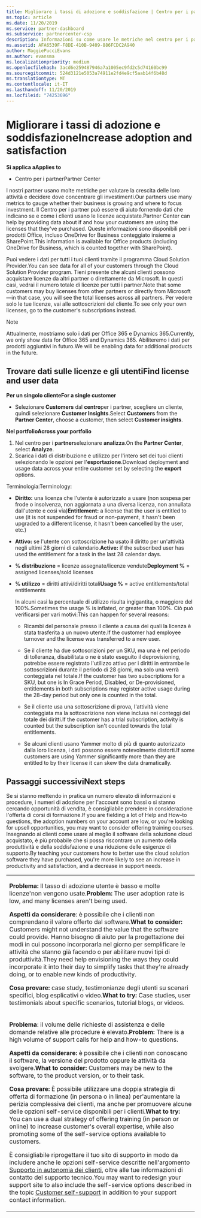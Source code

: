 ```yaml
---
title: Migliorare i tassi di adozione e soddisfazione | Centro per i partner
ms.topic: article
ms.date: 11/20/2019
ms.service: partner-dashboard
ms.subservice: partnercenter-csp
description: Informazioni su come usare le metriche nel centro per i partner per verificare se l'azienda sta crescendo, in che modo i clienti usano le proprie licenze e dove concentrarsi sull'investimento.
ms.assetid: AFA6539F-F8DE-410B-9409-886FCDC2A940
author: MaggiePucciEvans
ms.author: evansma
ms.localizationpriority: medium
ms.openlocfilehash: 3acd6e259487946a7a1005ec9fd2c5d74160bc99
ms.sourcegitcommit: 524d3121e5053a74911e2fd4e9cf5aab14f6b48d
ms.translationtype: MT
ms.contentlocale: it-IT
ms.lasthandoff: 11/20/2019
ms.locfileid: "74253696"
---
```

# <a name="increase-adoption-and-satisfaction"></a><span data-ttu-id="2e8bd-103">Migliorare i tassi di adozione e soddisfazione</span><span class="sxs-lookup"><span data-stu-id="2e8bd-103">Increase adoption and satisfaction</span></span>

<span data-ttu-id="2e8bd-104">**Si applica a**</span><span class="sxs-lookup"><span data-stu-id="2e8bd-104">**Applies to**</span></span>

-  <span data-ttu-id="2e8bd-105">Centro per i partner</span><span class="sxs-lookup"><span data-stu-id="2e8bd-105">Partner Center</span></span>

<span data-ttu-id="2e8bd-106">I nostri partner usano molte metriche per valutare la crescita delle loro attività e decidere dove concentrare gli investimenti.</span><span class="sxs-lookup"><span data-stu-id="2e8bd-106">Our partners use many metrics to gauge whether their business is growing and where to focus investment.</span></span> <span data-ttu-id="2e8bd-107">Il Centro per i partner può essere di aiuto fornendo dati che indicano se e come i clienti usano le licenze acquistate.</span><span class="sxs-lookup"><span data-stu-id="2e8bd-107">Partner Center can help by providing data about if and how your customers are using the licenses that they've purchased.</span></span> <span data-ttu-id="2e8bd-108">Queste informazioni sono disponibili per i prodotti Office, incluso OneDrive for Business conteggiato insieme a SharePoint.</span><span class="sxs-lookup"><span data-stu-id="2e8bd-108">This information is available for Office products (including OneDrive for Business, which is counted together with SharePoint).</span></span>

<span data-ttu-id="2e8bd-109">Puoi vedere i dati per tutti i tuoi clienti tramite il programma Cloud Solution Provider.</span><span class="sxs-lookup"><span data-stu-id="2e8bd-109">You can see data for all of your customers through the Cloud Solution Provider program.</span></span> <span data-ttu-id="2e8bd-110">Tieni presente che alcuni clienti possono acquistare licenze da altri partner o direttamente da Microsoft. In questi casi, vedrai il numero totale di licenze per tutti i partner.</span><span class="sxs-lookup"><span data-stu-id="2e8bd-110">Note that some customers may buy licenses from other partners or directly from Microsoft—in that case, you will see the total licenses across all partners.</span></span> <span data-ttu-id="2e8bd-111">Per vedere solo le tue licenze, vai alle sottoscrizioni del cliente.</span><span class="sxs-lookup"><span data-stu-id="2e8bd-111">To see only your own licenses, go to the customer's subscriptions instead.</span></span>

> [!NOTE]  
>  <span data-ttu-id="2e8bd-112">Attualmente, mostriamo solo i dati per Office 365 e Dynamics 365.</span><span class="sxs-lookup"><span data-stu-id="2e8bd-112">Currently, we only show data for Office 365 and Dynamics 365.</span></span> <span data-ttu-id="2e8bd-113">Abiliteremo i dati per prodotti aggiuntivi in futuro.</span><span class="sxs-lookup"><span data-stu-id="2e8bd-113">We will be enabling data for additional products in the future.</span></span>

## <a name="find-license-and-user-data"></a><span data-ttu-id="2e8bd-114">Trovare dati sulle licenze e gli utenti</span><span class="sxs-lookup"><span data-stu-id="2e8bd-114">Find license and user data</span></span>


<span data-ttu-id="2e8bd-115">**Per un singolo cliente**</span><span class="sxs-lookup"><span data-stu-id="2e8bd-115">**For a single customer**</span></span>

-   <span data-ttu-id="2e8bd-116">Selezionare **Customers** dal **centro**per i partner, scegliere un cliente, quindi selezionare **Customer Insights**.</span><span class="sxs-lookup"><span data-stu-id="2e8bd-116">Select **Customers** from the **Partner Center**, choose a customer, then select **Customer insights**.</span></span>

<span data-ttu-id="2e8bd-117">**Nel portfolio**</span><span class="sxs-lookup"><span data-stu-id="2e8bd-117">**Across your portfolio**</span></span>

1.  <span data-ttu-id="2e8bd-118">Nel centro per i **partner**selezionare **analizza**.</span><span class="sxs-lookup"><span data-stu-id="2e8bd-118">On the **Partner Center**, select **Analyze**.</span></span>
2.  <span data-ttu-id="2e8bd-119">Scarica i dati di distribuzione e utilizzo per l'intero set dei tuoi clienti selezionando le opzioni per l'**esportazione**.</span><span class="sxs-lookup"><span data-stu-id="2e8bd-119">Download deployment and usage data across your entire customer set by selecting the **export** options.</span></span>

<span data-ttu-id="2e8bd-120">Terminologia:</span><span class="sxs-lookup"><span data-stu-id="2e8bd-120">Terminology:</span></span>

-   <span data-ttu-id="2e8bd-121">**Diritto:** una licenza che l'utente è autorizzato a usare (non sospesa per frode o insolvenza, non aggiornata a una diversa licenza, non annullata dall'utente e così via)</span><span class="sxs-lookup"><span data-stu-id="2e8bd-121">**Entitlement:** a license that the user is entitled to use (it is not suspended for fraud or non-payment, it hasn't been upgraded to a different license, it hasn't been cancelled by the user, etc.)</span></span>

-   <span data-ttu-id="2e8bd-122">**Attivo:** se l'utente con sottoscrizione ha usato il diritto per un'attività negli ultimi 28 giorni di calendario.</span><span class="sxs-lookup"><span data-stu-id="2e8bd-122">**Active:** if the subscribed user has used the entitlement for a task in the last 28 calendar days.</span></span>

-   <span data-ttu-id="2e8bd-123">**% distribuzione** = licenze assegnate/licenze vendute</span><span class="sxs-lookup"><span data-stu-id="2e8bd-123">**Deployment %** = assigned licenses/sold licenses</span></span>

-   <span data-ttu-id="2e8bd-124">**% utilizzo** = diritti attivi/diritti totali</span><span class="sxs-lookup"><span data-stu-id="2e8bd-124">**Usage %** = active entitlements/total entitlements</span></span>

    <span data-ttu-id="2e8bd-125">In alcuni casi la percentuale di utilizzo risulta ingigantita, o maggiore del 100%.</span><span class="sxs-lookup"><span data-stu-id="2e8bd-125">Sometimes the usage % is inflated, or greater than 100%.</span></span> <span data-ttu-id="2e8bd-126">Ciò può verificarsi per vari motivi:</span><span class="sxs-lookup"><span data-stu-id="2e8bd-126">This can happen for several reasons:</span></span>

    -   <span data-ttu-id="2e8bd-127">Ricambi del personale presso il cliente a causa dei quali la licenza è stata trasferita a un nuovo utente.</span><span class="sxs-lookup"><span data-stu-id="2e8bd-127">If the customer had employee turnover and the license was transferred to a new user.</span></span>

    -   <span data-ttu-id="2e8bd-128">Se il cliente ha due sottoscrizioni per un SKU, ma una è nel periodo di tolleranza, disabilitata o ne è stato eseguito il deprovisioning, potrebbe essere registrato l'utilizzo attivo per i diritti in entrambe le sottoscrizioni durante il periodo di 28 giorni, ma solo una verrà conteggiata nel totale.</span><span class="sxs-lookup"><span data-stu-id="2e8bd-128">If the customer has two subscriptions for a SKU, but one is In Grace Period, Disabled, or De-provisioned, entitlements in both subscriptions may register active usage during the 28-day period but only one is counted in the total.</span></span>

    -   <span data-ttu-id="2e8bd-129">Se il cliente usa una sottoscrizione di prova, l'attività viene conteggiata ma la sottoscrizione non viene inclusa nei conteggi del totale dei diritti.</span><span class="sxs-lookup"><span data-stu-id="2e8bd-129">If the customer has a trial subscription, activity is counted but the subscription isn't counted towards the total entitlements.</span></span>

    -   <span data-ttu-id="2e8bd-130">Se alcuni clienti usano Yammer molto di più di quanto autorizzato dalla loro licenza, i dati possono essere notevolmente distorti.</span><span class="sxs-lookup"><span data-stu-id="2e8bd-130">If some customers are using Yammer significantly more than they are entitled to by their license it can skew the data dramatically.</span></span>

## <a name="next-steps"></a><span data-ttu-id="2e8bd-131">Passaggi successivi</span><span class="sxs-lookup"><span data-stu-id="2e8bd-131">Next steps</span></span>


<span data-ttu-id="2e8bd-132">Se si stanno mettendo in pratica un numero elevato di informazioni e procedure, i numeri di adozione per l'account sono bassi o si stanno cercando opportunità di vendita, è consigliabile prendere in considerazione l'offerta di corsi di formazione.</span><span class="sxs-lookup"><span data-stu-id="2e8bd-132">If you are fielding a lot of Help and How-to questions, the adoption numbers on your account are low, or you're looking for upsell opportunities, you may want to consider offering training courses.</span></span> <span data-ttu-id="2e8bd-133">Insegnando ai clienti come usare al meglio il software della soluzione cloud acquistato, è più probabile che si possa riscontrare un aumento della produttività e della soddisfazione e una riduzione delle esigenze di supporto.</span><span class="sxs-lookup"><span data-stu-id="2e8bd-133">By teaching your customers how to better use the cloud solution software they have purchased, you're more likely to see an increase in productivity and satisfaction, and a decrease in support needs.</span></span>

<table>
<colgroup>
<col width="100%" />
</colgroup>
<tbody>
<tr class="odd">
<td><p><span data-ttu-id="2e8bd-134"><strong>Problema:</strong> Il tasso di adozione utente è basso e molte licenze&#39;non vengono usate.</span><span class="sxs-lookup"><span data-stu-id="2e8bd-134"><strong>Problem:</strong> The user adoption rate is low, and many licenses aren&#39;t being used.</span></span></p>
<p><span data-ttu-id="2e8bd-135"><strong>Aspetti da considerare</strong>: è possibile che i clienti non comprendano il valore offerto dal software.</span><span class="sxs-lookup"><span data-stu-id="2e8bd-135"><strong>What to consider:</strong> Customers might not understand the value that the software could provide.</span></span> <span data-ttu-id="2e8bd-136">Hanno bisogno di aiuto per la progettazione dei modi in cui possono incorporarla nel giorno per semplificare le attività che stanno già facendo o per abilitare nuovi tipi di produttività.</span><span class="sxs-lookup"><span data-stu-id="2e8bd-136">They need help envisioning the ways they could incorporate it into their day to simplify tasks that they're already doing, or to enable new kinds of productivity.</span></span></p>
<p><span data-ttu-id="2e8bd-137"><strong>Cosa provare:</strong> case study, testimonianze degli utenti su scenari specifici, blog esplicativi o video.</span><span class="sxs-lookup"><span data-stu-id="2e8bd-137"><strong>What to try:</strong> Case studies, user testimonials about specific scenarios, tutorial blogs, or videos.</span></span></p></td>
</tr>
<tr class="even">
<td><p><span data-ttu-id="2e8bd-138"><strong>Problema</strong>: il volume delle richieste di assistenza e delle domande relative alle procedure è elevato.</span><span class="sxs-lookup"><span data-stu-id="2e8bd-138"><strong>Problem:</strong> There is a high volume of support calls for help and how-to questions.</span></span></p>
<p><span data-ttu-id="2e8bd-139"><strong>Aspetti da considerare:</strong> è possibile che i clienti non conoscano il software, la versione del prodotto oppure le attività da svolgere.</span><span class="sxs-lookup"><span data-stu-id="2e8bd-139"><strong>What to consider:</strong> Customers may be new to the software, to the product version, or to their task.</span></span></p>
<p><span data-ttu-id="2e8bd-140"><strong>Cosa provare:</strong> È possibile utilizzare una doppia strategia di offerta di formazione (in persona o in linea) per&#39;aumentare la perizia complessiva dei clienti, ma anche per promuovere alcune delle opzioni self-service disponibili per i clienti.</span><span class="sxs-lookup"><span data-stu-id="2e8bd-140"><strong>What to try:</strong> You can use a dual strategy of offering training (in person or online) to increase customer&#39;s overall expertise, while also promoting some of the self-service options available to customers.</span></span></p>
<p><span data-ttu-id="2e8bd-141">È consigliabile riprogettare il tuo sito di supporto in modo da includere anche le opzioni self-service descritte nell'argomento <a href="customer-self-support.md" data-raw-source="[Customer self-support](customer-self-support.md)">Supporto in autonomia dei clienti</a>, oltre alle tue informazioni di contatto del supporto tecnico.</span><span class="sxs-lookup"><span data-stu-id="2e8bd-141">You may want to redesign your support site to also include the self-service options described in the topic <a href="customer-self-support.md" data-raw-source="[Customer self-support](customer-self-support.md)">Customer self-support</a> in addition to your support contact information.</span></span></p></td>
</tr>
</tbody>
</table>

 

 

 



